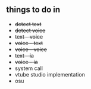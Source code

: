 ## things to do in 

* ~~detect text~~
* ~~detect voice~~
* ~~text - voice~~
* ~~voice - text~~
* ~~voice - voice~~
* ~~text - ia~~
* ~~voice - ia~~
* system call
* vtube studio implementation
* osu